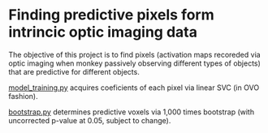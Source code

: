 # Finding predictive pixels form intrincic optic imaging data 

The objective of this project is to find pixels (activation maps recoreded via optic imaging when monkey passively observing different types of objects) that are predictive for different objects. 

[model_training.py](https://github.com/Anmin-Yang/optic_classifier/blob/main/model_training.py) acquires coeficients of each pixel via linear SVC (in OVO fashion).

[bootstrap.py](https://github.com/Anmin-Yang/optic_classifier/blob/main/bootstrap.py) determines predictive voxels via 1,000 times bootstrap (with uncorrected p-value at 0.05, subject to change).
